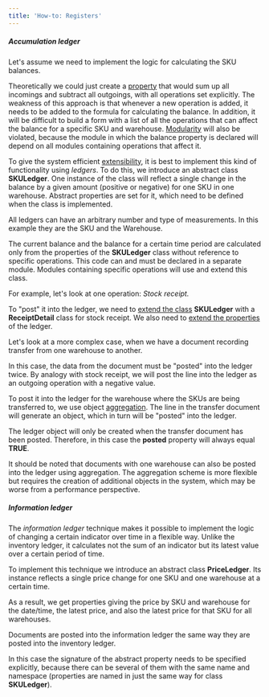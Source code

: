 ```yaml
---
title: 'How-to: Registers'
---
```


##### Accumulation ledger

Let's assume we need to implement the logic for calculating the SKU balances.


Theoretically we could just create a [property](Properties.md) that would sum up all incomings and subtract all outgoings, with all operations set explicitly. The weakness of this approach is that whenever a new operation is added, it needs to be added to the formula for calculating the balance. In addition, it will be difficult to build a form with a list of all the operations that can affect the balance for a specific SKU and warehouse. [Modularity](Modularity.md) will also be violated, because the module in which the balance property is declared will depend on all modules containing operations that affect it.

To give the system efficient [extensibility](Extensions.md), it is best to implement this kind of functionality using *ledgers*. To do this, we introduce an abstract class **SKULedger**. One instance of the class will reflect a single change in the balance by a given amount (positive or negative) for one SKU in one warehouse. Abstract properties are set for it, which need to be defined when the class is implemented.

All ledgers can have an arbitrary number and type of measurements. In this example they are the SKU and the Warehouse.


The current balance and the balance for a certain time period are calculated only from the properties of the **SKULedger** class without reference to specific operations. This code can and must be declared in a separate module. Modules containing specific operations will use and extend this class.

For example, let's look at one operation: *Stock receipt.*


To "post" it into the ledger, we need to [extend the class](Class_extension.md) **SKULedger** with a **ReceiptDetail** class for stock receipt. We also need to [extend the properties](Property_extension.md) of the ledger.


Let's look at a more complex case, when we have a document recording transfer from one warehouse to another.


In this case, the data from the document must be "posted" into the ledger twice. By analogy with stock receipt, we will post the line into the ledger as an outgoing operation with a negative value.


To post it into the ledger for the warehouse where the SKUs are being transferred to, we use object [aggregation](Aggregations.md). The line in the transfer document will generate an object, which in turn will be "posted" into the ledger.


The ledger object will only be created when the transfer document has been posted. Therefore, in this case the **posted** property will always equal **TRUE**.

It should be noted that documents with one warehouse can also be posted into the ledger using aggregation. The aggregation scheme is more flexible but requires the creation of additional objects in the system, which may be worse from a performance perspective.

##### Information ledger

The *information ledger* technique makes it possible to implement the logic of changing a certain indicator over time in a flexible way. Unlike the inventory ledger, it calculates not the sum of an indicator but its latest value over a certain period of time.

To implement this technique we introduce an abstract class **PriceLedger**. Its instance reflects a single price change for one SKU and one warehouse at a certain time.


As a result, we get properties giving the price by SKU and warehouse for the date/time, the latest price, and also the latest price for that SKU for all warehouses.

Documents are posted into the information ledger the same way they are posted into the inventory ledger.


In this case the signature of the abstract property needs to be specified explicitly, because there can be several of them with the same name and namespace (properties are named in just the same way for class **SKULedger**).
